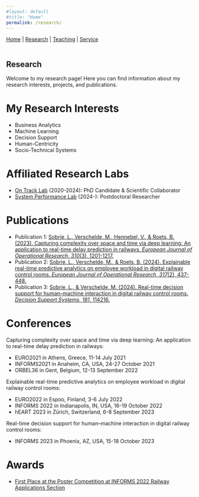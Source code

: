 ```yaml
---
#layout: default
#title: "Home"
permalink: /research/
---
```


<nav>
  <a href="/">Home</a> |
  <a href="/research/">Research</a> |
  <a href="/teaching/">Teaching</a> |
  <a href="/service/">Service</a>
</nav>

<br>

## Research

Welcome to my research page! Here you can find information about my research interests, projects, and publications.

# My Research Interests
- Business Analytics
- Machine Learning
- Decision Support
- Human-Centricity
- Socio-Technical Systems

# Affiliated Research Labs
- [On Track Lab](https://ontracklab.com/) (2020-2024): PhD Candidate & Scientific Collaborator
- [System Performance Lab](https://splvt.com/) (2024-): Postdoctoral Researcher

# Publications
- Publication 1: [Sobrie, L., Verschelde, M., Hennebel, V., & Roets, B. (2023). Capturing complexity over space and time via deep learning: An application to real-time delay prediction in railways. *European Journal of Operational Research, 310*(3), 1201-1217.](https://www.sciencedirect.com/science/article/pii/S0377221723002631)
- Publication 2: [Sobrie, L., Verschelde, M., & Roets, B. (2024). Explainable real-time predictive analytics on employee workload in digital railway control rooms. *European Journal of Operational Research, 317*(2), 437-448.](https://www.sciencedirect.com/science/article/pii/S0377221723007191)
- Publication 3: [Sobrie, L., & Verschelde, M. (2024). Real-time decision support for human–machine interaction in digital railway control rooms. *Decision Support Systems, 181*, 114216.](https://www.sciencedirect.com/science/article/pii/S0167923624000496)

# Conferences
Capturing complexity over space and time via deep learning: An application to real-time delay prediction in railways:
- EURO2021 in Athens, Greece, 11-14 July 2021
- INFORMS2021 in Anaheim, CA, USA, 24-27 October 2021
- ORBEL36 in Gent, Belgium, 12-13 September 2022

Explainable real-time predictive analytics on employee workload in digital railway control rooms:
- EURO2022 in Espoo, Finland, 3-6 July 2022
- INFORMS 2022 in Indianapolis, IN, USA, 16-19 October 2022
- hEART 2023 in Zürich, Switzerland, 6-8 September 2023

Real-time decision support for human–machine interaction in digital railway control rooms:
- INFORMS 2023 in Phoenix, AZ, USA, 15-18 October 2023

# Awards
- [First Place at the Poster Competition at INFORMS 2022 Railway Applications Section](https://www.informs.org/Recognizing-Excellence/Community-Prizes/Railway-Applications/Railway-Poster-Competition)

